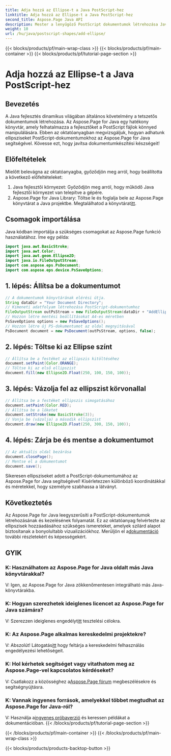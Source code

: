 ```yaml
---
title: Adja hozzá az Ellipse-t a Java PostScript-hez
linktitle: Adja hozzá az Ellipse-t a Java PostScript-hez
second_title: Aspose.Page Java API
description: Mester a lenyűgöző PostScript dokumentumok létrehozása Java nyelven az Aspose.Page segítségével. Ismerje meg lépésről lépésre ellipszisek hozzáadását a tetszetős tartalom érdekében.
weight: 10
url: /hu/java/postscript-shapes/add-ellipse/
---
```


{{< blocks/products/pf/main-wrap-class >}}
{{< blocks/products/pf/main-container >}}
{{< blocks/products/pf/tutorial-page-section >}}

# Adja hozzá az Ellipse-t a Java PostScript-hez

## Bevezetés
A Java fejlesztés dinamikus világában általános követelmény a tetszetős dokumentumok létrehozása. Az Aspose.Page for Java egy hatékony könyvtár, amely felhatalmazza a fejlesztőket a PostScript fájlok könnyed manipulálására. Ebben az oktatóanyagban megvizsgáljuk, hogyan adhatunk ellipsziseket PostScript-dokumentumokhoz az Aspose.Page for Java segítségével. Kövesse ezt, hogy javítsa dokumentumkészítési készségeit!
## Előfeltételek
Mielőtt belevágna az oktatóanyagba, győződjön meg arról, hogy beállította a következő előfeltételeket:
1. Java fejlesztői környezet: Győződjön meg arról, hogy működő Java fejlesztői környezet van telepítve a gépére.
2.  Aspose.Page for Java Library: Töltse le és foglalja bele az Aspose.Page könyvtárat a Java projektbe. Megtalálhatod a könyvtárat[itt](https://releases.aspose.com/page/java/).
## Csomagok importálása
Java kódban importálja a szükséges csomagokat az Aspose.Page funkció használatához. Íme egy példa:
```java
import java.awt.BasicStroke;
import java.awt.Color;
import java.awt.geom.Ellipse2D;
import java.io.FileOutputStream;
import com.aspose.eps.PsDocument;
import com.aspose.eps.device.PsSaveOptions;
```
## 1. lépés: Állítsa be a dokumentumot
```java
// A dokumentumok könyvtárának elérési útja.
String dataDir = "Your Document Directory";
// Kimeneti adatfolyam létrehozása PostScript-dokumentumhoz
FileOutputStream outPsStream = new FileOutputStream(dataDir + "AddEllipse_outPS.ps");
// Hozzon létre mentési beállításokat A4-es méretben
PsSaveOptions options = new PsSaveOptions();
// Hozzon létre új PS-dokumentumot az oldal megnyitásával
PsDocument document = new PsDocument(outPsStream, options, false);
```
## 2. lépés: Töltse ki az Ellipse színt
```java
// Állítsa be a festéket az ellipszis kitöltéséhez
document.setPaint(Color.ORANGE);
// Töltse ki az első ellipszist
document.fill(new Ellipse2D.Float(250, 100, 150, 100));
```
## 3. lépés: Vázolja fel az ellipszist körvonallal
```java
// Állítsa be a festéket ellipszis simogatásához
document.setPaint(Color.RED);
// Állítsa be a löketet
document.setStroke(new BasicStroke(3));
// Vonja be (vázolja) a második ellipszist
document.draw(new Ellipse2D.Float(250, 300, 150, 100));
```
## 4. lépés: Zárja be és mentse a dokumentumot
```java
// Az aktuális oldal bezárása
document.closePage();
// Mentse el a dokumentumot
document.save();
```
Sikeresen ellipsziseket adott a PostScript-dokumentumához az Aspose.Page for Java segítségével! Kísérletezzen különböző koordinátákkal és méretekkel, hogy személyre szabhassa a látványt.
## Következtetés
 Az Aspose.Page for Java leegyszerűsíti a PostScript-dokumentumok létrehozásának és kezelésének folyamatát. Ez az oktatóanyag felvértezte az ellipszisek hozzáadásához szükséges ismereteket, amelyek szilárd alapot biztosítanak a bonyolultabb vizualizációkhoz. Merüljön el a[dokumentáció](https://reference.aspose.com/page/java/) további részletekért és képességekért.
## GYIK
### K: Használhatom az Aspose.Page for Java oldalt más Java könyvtárakkal?
V: Igen, az Aspose.Page for Java zökkenőmentesen integrálható más Java-könyvtárakba.
### K: Hogyan szerezhetek ideiglenes licencet az Aspose.Page for Java számára?
 V: Szerezzen ideiglenes engedélyt[itt](https://purchase.aspose.com/temporary-license/) tesztelési célokra.
### K: Az Aspose.Page alkalmas kereskedelmi projektekre?
 V: Abszolút! Látogatás[itt](https://purchase.aspose.com/buy) hogy feltárja a kereskedelmi felhasználás engedélyezési lehetőségeit.
### K: Hol kérhetek segítséget vagy vitathatom meg az Aspose.Page-vel kapcsolatos kérdéseket?
 V: Csatlakozz a közösséghez a[Aspose.Page fórum](https://forum.aspose.com/c/page/39) megbeszélésekre és segítségnyújtásra.
### K: Vannak ingyenes források, amelyekkel többet megtudhat az Aspose.Page for Java-ról?
 V: Használja a[ingyenes próbaverzió](https://releases.aspose.com/) és keressen példákat a dokumentációban.
{{< /blocks/products/pf/tutorial-page-section >}}

{{< /blocks/products/pf/main-container >}}
{{< /blocks/products/pf/main-wrap-class >}}

{{< blocks/products/products-backtop-button >}}
